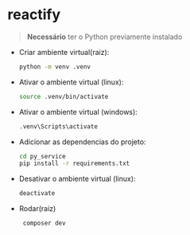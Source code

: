 # reactify
 
>**Necessário** ter o Python previamente instalado

- Criar ambiente virtual(raiz):
   ```bash
   python -m venv .venv
   ```
   
- Ativar o ambiente virtual (linux):
   ```bash
   source .venv/bin/activate
   ```
- Ativar o ambiente virtual (windows):
   ```bash
   .venv\Scripts\activate
   ```
   
- Adicionar as dependencias do projeto:
   ```bash
   cd py_service
   pip install -r requirements.txt
   ```

- Desativar o ambiente virtual (linux):
   ```bash
   deactivate
   ```
   
- Rodar(raiz)
   ```bash
    composer dev
   ```
